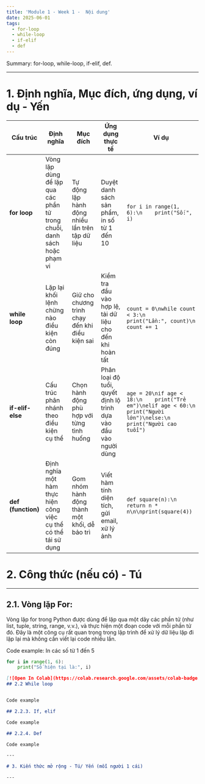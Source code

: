 ```yaml
---
title: 'Module 1 - Week 1 -  Nội dung'
date: 2025-06-01
tags:
  - for-loop
  - while-loop
  - if-elif
  - def
---
```


Summary: for-loop, while-loop, if-elif, def. 

---

# 1. Định nghĩa, Mục đích, ứng dụng, ví dụ - Yến
| Cấu trúc     | Định nghĩa                                                                 | Mục đích                                            | Ứng dụng thực tế                                                | Ví dụ |
|--------------|----------------------------------------------------------------------------|-----------------------------------------------------|------------------------------------------------------------------|-------|
| **for loop** | Vòng lặp dùng để lặp qua các phần tử trong chuỗi, danh sách hoặc phạm vi  | Tự động lặp hành động nhiều lần trên tập dữ liệu    | Duyệt danh sách sản phẩm, in số từ 1 đến 10                      | `for i in range(1, 6):\n    print("Số:", i)` |
| **while loop** | Lặp lại khối lệnh chừng nào điều kiện còn đúng                          | Giữ cho chương trình chạy đến khi điều kiện sai     | Kiểm tra đầu vào hợp lệ, tải dữ liệu cho đến khi hoàn tất       | `count = 0\nwhile count < 3:\n    print("Lần:", count)\n    count += 1` |
| **if-elif-else** | Cấu trúc phân nhánh theo điều kiện cụ thể                             | Chọn hành động phù hợp với từng tình huống          | Phân loại độ tuổi, quyết định lộ trình dựa vào đầu vào người dùng | `age = 20\nif age < 18:\n    print("Trẻ em")\nelif age < 60:\n    print("Người lớn")\nelse:\n    print("Người cao tuổi")` |
| **def (function)** | Định nghĩa một hàm thực hiện công việc cụ thể có thể tái sử dụng     | Gom nhóm hành động thành một khối, dễ bảo trì       | Viết hàm tính diện tích, gửi email, xử lý ảnh                    | `def square(n):\n    return n * n\n\nprint(square(4))` |


# 2. Công thức (nếu có) - Tú

---

## 2.1. Vòng lặp For:
Vòng lặp for trong Python được dùng để lặp qua một dãy các phần tử (như list, tuple, string, range, v.v.), và thực hiện một đoạn code với mỗi phần tử đó. Đây là một công cụ rất quan trọng trong lập trình để xử lý dữ liệu lặp đi lặp lại mà không cần viết lại code nhiều lần.

Code example: In các số từ 1 đến 5
```python
for i in range(1, 6):
    print("Số hiện tại là:", i)
```
```markdown
[![Open In Colab](https://colab.research.google.com/assets/colab-badge.svg)](https://colab.research.google.com/github/ten-ban/ten-repo/blob/main/file.ipynb)
## 2.2 While loop


Code example

## 2.2.3. If, elif

Code example

## 2.2.4. Def

Code example

---

# 3. Kiến thức mở rộng - Tú/ Yến (mỗi người 1 cái)

---

